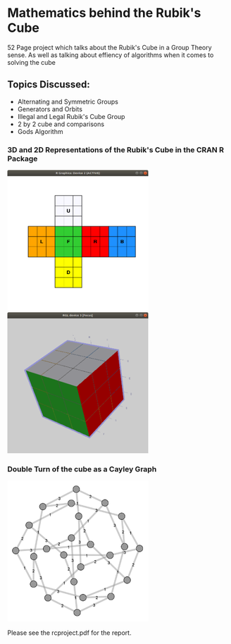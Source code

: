 # Mathematics behind the Rubik's Cube

52 Page project which talks about the Rubik's Cube in a Group Theory sense. As well as talking about effiency of algorithms when it comes to solving the cube

## Topics Discussed:

  * Alternating and Symmetric Groups
  * Generators and Orbits 
  * Illegal and Legal Rubik's Cube Group
  * 2 by 2 cube and comparisons
  * Gods Algorithm

### 3D and 2D Representations of the Rubik's Cube in the CRAN R Package
<p align="left">
  <img src="/img/2dcube.png" alt="2D"
       width="320" height="320">
    <img src="/img/3dcube.png" alt="3D"
       width="320" height="320">

</p>

### Double Turn of the cube as a Cayley Graph
<p align="left">
  <img src="/img/DoubleTurn.png" alt="2D"
       width="320" height="320">

</p>

Please see the rcproject.pdf for the report.
